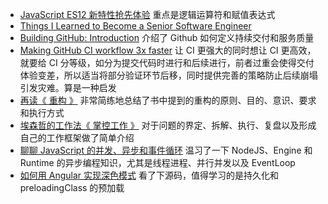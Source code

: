 - [JavaScript ES12 新特性抢先体验](https://mp.weixin.qq.com/s/T2IkxRp_PXkhk8T_ciLvjw) 重点是逻辑运算符和赋值表达式
- [Things I Learned to Become a Senior Software Engineer](https://neilkakkar.com/things-I-learned-to-become-a-senior-software-engineer.html)
- [Building GitHub: Introduction](https://github.blog/2020-10-29-building-github-introduction/) 介绍了 Github 如何定义持续交付和服务质量
- [Making GitHub CI workflow 3x faster](https://github.blog/2020-10-29-making-github-ci-workflow-3x-faster/) 让 CI 更强大的同时想让 CI 更高效，就要给 CI 分等级，如分为提交代码时进行和后续进行，前者过重会使得交付体验变差，所以适当将部分验证环节后移，同时提供完善的策略防止后续崩塌引发灾难。算是一种启发
- [再读《 重构 》](https://mp.weixin.qq.com/s/bSaOGdmcA9ctwPwDqvTjjQ) 非常简练地总结了书中提到的重构的原则、目的、意识、要求和执行方式
- [埃森哲的工作法《 掌控工作 》](https://mp.weixin.qq.com/s/9LBwfuZLtKDaD7cfXBtJkQ) 对于问题的界定、拆解、执行、复盘以及形成自己的工作框架做了简单介绍
- [聊聊 JavaScript 的并发、异步和事件循环](https://zhuanlan.zhihu.com/p/266687842) 温习了一下 NodeJS、Engine 和 Runtime 的异步编程知识，尤其是线程进程、并行并发以及 EventLoop
- [如何用 Angular 实现深色模式](https://mp.weixin.qq.com/s/1tRWozobzzvTKjjbyyb0Kw) 看了下源码，值得学习的是持久化和 preloadingClass 的预加载

